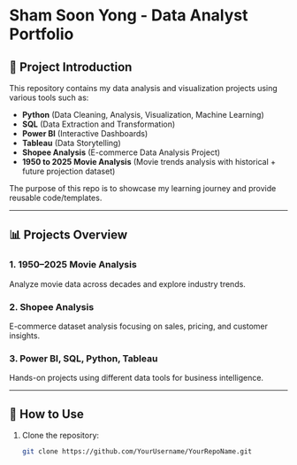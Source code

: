 # Sham Soon Yong - Data Analyst Portfolio

## 📌 Project Introduction
This repository contains my data analysis and visualization projects using various tools such as:
- **Python** (Data Cleaning, Analysis, Visualization, Machine Learning)
- **SQL** (Data Extraction and Transformation)
- **Power BI** (Interactive Dashboards)
- **Tableau** (Data Storytelling)
- **Shopee Analysis** (E-commerce Data Analysis Project)
- **1950 to 2025 Movie Analysis** (Movie trends analysis with historical + future projection dataset)

The purpose of this repo is to showcase my learning journey and provide reusable code/templates.

---

## 📊 Projects Overview
### 1. 1950–2025 Movie Analysis
Analyze movie data across decades and explore industry trends.

### 2. Shopee Analysis
E-commerce dataset analysis focusing on sales, pricing, and customer insights.

### 3. Power BI, SQL, Python, Tableau
Hands-on projects using different data tools for business intelligence.

---

## 🚀 How to Use
1. Clone the repository:
   ```bash
   git clone https://github.com/YourUsername/YourRepoName.git
